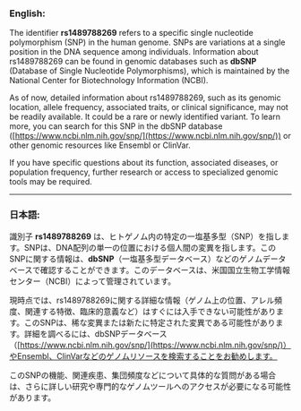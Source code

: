 ### English:
The identifier **rs1489788269** refers to a specific single nucleotide polymorphism (SNP) in the human genome. SNPs are variations at a single position in the DNA sequence among individuals. Information about rs1489788269 can be found in genomic databases such as **dbSNP** (Database of Single Nucleotide Polymorphisms), which is maintained by the National Center for Biotechnology Information (NCBI).

As of now, detailed information about rs1489788269, such as its genomic location, allele frequency, associated traits, or clinical significance, may not be readily available. It could be a rare or newly identified variant. To learn more, you can search for this SNP in the dbSNP database ([https://www.ncbi.nlm.nih.gov/snp/](https://www.ncbi.nlm.nih.gov/snp/)) or other genomic resources like Ensembl or ClinVar.

If you have specific questions about its function, associated diseases, or population frequency, further research or access to specialized genomic tools may be required.

---

### 日本語:
識別子 **rs1489788269** は、ヒトゲノム内の特定の一塩基多型（SNP）を指します。SNPは、DNA配列の単一の位置における個人間の変異を指します。このSNPに関する情報は、**dbSNP**（一塩基多型データベース）などのゲノムデータベースで確認することができます。このデータベースは、米国国立生物工学情報センター（NCBI）によって管理されています。

現時点では、rs1489788269に関する詳細な情報（ゲノム上の位置、アレル頻度、関連する特徴、臨床的意義など）はすぐには入手できない可能性があります。このSNPは、稀な変異または新たに特定された変異である可能性があります。詳細を調べるには、dbSNPデータベース（[https://www.ncbi.nlm.nih.gov/snp/](https://www.ncbi.nlm.nih.gov/snp/)）やEnsembl、ClinVarなどのゲノムリソースを検索することをお勧めします。

このSNPの機能、関連疾患、集団頻度などについて具体的な質問がある場合は、さらに詳しい研究や専門的なゲノムツールへのアクセスが必要になる可能性があります。